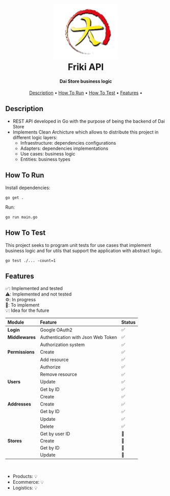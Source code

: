 <h1 align="center">
  <br>
  <img src="./logo-daistore.png" alt="dai-store" width="200">
  <br>
  Friki API
  <br>
</h1>

<h4 align="center">Dai Store business logic</h4>

<p align="center">
  <a href="#description">Description</a> •  
  <a href="#how-to-run">How To Run</a> •  
  <a href="#how-to-test">How To Test</a> •  
  <a href="#features">Features</a> •  
</p>

## Description

- REST API developed in Go with the purpose of being the backend of Dai Store
- Implements Clean Archicture which allows to distribute this project in different logic layers:
  - Infraestructure: dependencies configurations
  - Adapters: dependencies implementations
  - Use cases: business logic
  - Entities: business types

## How To Run

Install dependencies:

```
go get .
```

Run:

```
go run main.go
```

## How To Test

This project seeks to program unit tests for use cases that implement business logic and for utils that support the application with abstract logic.

```
go test ./... -count=1
```

## Features 

✅: Implemented and tested <br/>
⚠️: Implemented and not tested <br/>
⚙️: In progress <br/>
📅: To implement <br/>
💡: Idea for the future <br/>


|Module|Feature|Status|
|:----|:----|:----|
|**Login**|Google OAuth2| ✅|
|**Middlewares**|Authentication with Json Web Token|✅|
||Authorization system|✅|
|**Permissions**|Create|✅|
||Add resource|✅|
||Authorize|✅|
||Remove resource|✅|
|**Users**|Update|✅|
||Get by ID|✅|
||Create|✅|
|**Addresses**|Create|✅|
||Get by ID|✅|
||Update|✅|
||Delete|✅|
||Get by user ID|📅|
|**Stores**|Create|📅|
||Get by ID|📅|
||Update|📅|
<br/>

- Products: 💡
- Ecommerce: 💡
- Logistics: 💡





    
    


